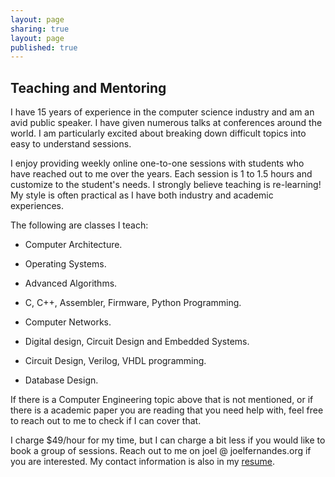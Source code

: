 ```yaml
---
layout: page
sharing: true
layout: page
published: true
---
```

## Teaching and Mentoring

I have 15 years of experience in the computer science industry and am an avid
public speaker. I have given numerous talks at conferences around the world. I
am particularly excited about breaking down difficult topics into easy to
understand sessions.

I enjoy providing weekly online one-to-one sessions with students who have
reached out to me over the years. Each session is 1 to 1.5 hours and customize
to the student's needs. I strongly believe teaching is re-learning! My style
is often practical as I have both industry and academic experiences.

The following are classes I teach:

* Computer Architecture.

* Operating Systems.

* Advanced Algorithms.

* C, C++, Assembler, Firmware, Python Programming.

* Computer Networks.

* Digital design, Circuit Design and Embedded Systems.

* Circuit Design, Verilog, VHDL programming.

* Database Design.

If there is a Computer Engineering topic above that is not mentioned, or if
there is a academic paper you are reading that you need help with, feel free to
reach out to me to check if I can cover that.

I charge $49/hour for my time, but I can charge a bit less if you would like to
book a group of sessions. Reach out to me on joel @ joelfernandes.org if you
are interested. My contact information is also in my <a href="/joel/joel-resume.pdf">resume</a>.

